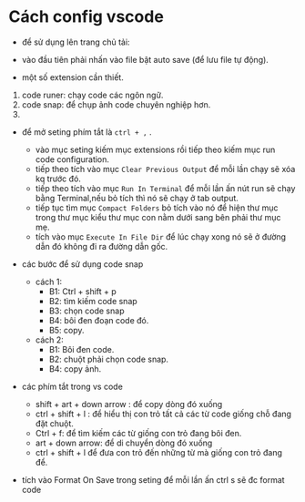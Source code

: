 # **Cách config vscode**

- để sử dụng lên trang chủ tải:
- vào đầu tiên phải nhấn vào file bật auto save (để lưu file tự động).

- một số extension cần thiết.
1. code runer: chạy code các ngôn ngữ.
2. code snap: để chụp ảnh code chuyên nghiệp hơn.
3. 

- để mở seting phím tắt là `ctrl + ,` .
  - vào mục seting kiếm mục extensions rồi tiếp theo kiếm mục run code configuration.
  - tiếp theo tích vào mục `Clear Previous Output` để mỗi lần chạy sẽ xóa kq trước đó.
  - tiếp theo tích vào mục `Run In Terminal` để mỗi lần ấn nút run sẽ chạy bằng Terminal,nếu bỏ tích thì nó sẽ chạy ở tab output.
  - tiếp tục tìm mục `Compact Folders` bỏ tích vào nó để hiện thư mục trong thư mục kiểu thư mục con nằm dưới sang bên phải thư mục mẹ.
  - tích vào mục `Execute In File Dir` để lúc chạy xong nó sẽ ở đường dẫn đó không đi ra đường dẫn gốc.

- các bước để sử dụng code snap
  - cách 1:
    - B1: Ctrl + shift + p
    - B2: tìm kiếm code snap
    - B3: chọn code snap
    - B4: bôi đen đoạn code đó.
    - B5: copy.
  - cách 2:
    - B1: Bôi đen code.
    - B2: chuột phải chọn code snap.
    - B4: copy ảnh.

- các phím tắt trong vs code 
  - shift + art + down arrow : để copy dòng đó xuống 
  - ctrl + shift + l : để hiểu thị con trỏ tất cả các từ code giống chỗ đang đặt chuột.
  - Ctrl + f: để tìm kiếm các từ giống con trỏ đang bôi đen.
  - art + down arrow: để di chuyển dòng đó xuống
  - ctrl + shift + l để đưa con trỏ đến những từ mà giống con trỏ đang để.

- tích vào Format On Save trong seting để mỗi lần ấn ctrl s sẽ đc format code